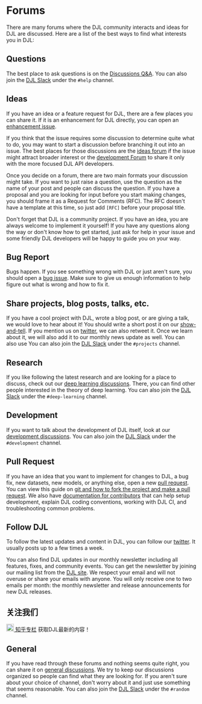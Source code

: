 # Forums

There are many forums where the DJL community interacts and ideas for DJL are discussed. Here are a list of the best ways to find what interests you in DJL:

## Questions

The best place to ask questions is on the [Discussions Q&A](https://github.com/deepjavalibrary/djl/discussions/categories/q-a). You can also join the [DJL Slack](http://tiny.cc/djl_slack) under the `#help` channel.

## Ideas

If you have an idea or a feature request for DJL, there are a few places you can share it. If it is an enhancement for DJL directly, you can open an [enhancement issue](https://github.com/deepjavalibrary/djl/issues/new?assignees=&labels=enhancement&template=feature_request.md&title=).

If you think that the issue requires some discussion to determine quite what to do, you may want to start a discussion before branching it out into an issue. The best places for those discussions are the [ideas forum](https://github.com/deepjavalibrary/djl/discussions/categories/ideas) if the issue might attract broader interest or the [development Forum](https://github.com/deepjavalibrary/djl/discussions/categories/development) to share it only with the more focused DJL API developers.

Once you decide on a forum, there are two main formats your discussion might take. If you want to just raise a question, use the question as the name of your post and people can discuss the question. If you have a proposal and you are looking for input before you start making changes, you should frame it as a Request for Comments (RFC). The RFC doesn't have a template at this time, so just add `[RFC]` before your proposal title.

Don't forget that DJL is a community project. If you have an idea, you are always welcome to implement it yourself! If you have any questions along the way or don't know how to get started, just ask for help in your issue and some friendly DJL developers will be happy to guide you on your way.

## Bug Report

Bugs happen. If you see something wrong with DJL or just aren't sure, you should open a [bug issue](https://github.com/deepjavalibrary/djl/issues/new?assignees=&labels=bug&template=bug_report.md&title=). Make sure to give us enough information to help figure out what is wrong and how to fix it.

## Share projects, blog posts, talks, etc.

If you have a cool project with DJL, wrote a blog post, or are giving a talk, we would love to hear about it! You should write a short post it on our [show-and-tell](https://github.com/deepjavalibrary/djl/discussions/categories/show-and-tell). If you mention us on [twitter](https://twitter.com/deepjavalibrary), we can also retweet it. Once we learn about it, we will also add it to our monthly news update as well. You can also use You can also join the [DJL Slack](http://tiny.cc/djl_slack) under the `#projects` channel.

## Research

If you like following the latest research and are looking for a place to discuss, check out our [deep learning discussions](https://github.com/deepjavalibrary/djl/discussions/categories/deep-learning). There, you can find other people interested in the theory of deep learning. You can also join the [DJL Slack](http://tiny.cc/djl_slack) under the `#deep-learning` channel.

## Development

If you want to talk about the development of DJL itself, look at our [development discussions](https://github.com/deepjavalibrary/djl/discussions/categories/development). You can also join the [DJL Slack](http://tiny.cc/djl_slack) under the `#development` channel.

## Pull Request

If you have an idea that you want to implement for changes to DJL, a bug fix, new datasets, new models, or anything else, open a new [pull request](https://github.com/deepjavalibrary/djl/compare). You can view this guide on [git and how to fork the project and make a pull request](https://docs.github.com/en/get-started/quickstart/contributing-to-projects). We also have [documentation for contributors](development/README.md) that can help setup development, explain DJL coding conventions, working with DJL CI, and troubleshooting common problems.

## Follow DJL

To follow the latest updates and content in DJL, you can follow our [twitter](https://twitter.com/deepjavalibrary). It usually posts up to a few times a week.

You can also find DJL updates in our monthly newsletter including all features, fixes, and community events. You can get the newsletter by joining our mailing list from the [DJL site](https://djl.ai/). We respect your email and will not overuse or share your emails with anyone. You will only receive one to two emails per month: the monthly newsletter and release announcements for new DJL releases.

## 关注我们

[<img src='https://www.iconfinder.com/icons/5060515/download/svg/512' width='20px' /> 知乎专栏](https://zhuanlan.zhihu.com/c_1255493231133417472) 获取DJL最新的内容！

## General

If you have read through these forums and nothing seems quite right, you can share it on [general discussions](https://github.com/deepjavalibrary/djl/discussions/categories/general). We try to keep our discussions organized so people can find what they are looking for. If you aren't sure about your choice of channel, don't worry about it and just use something that seems reasonable. You can also join the [DJL Slack](http://tiny.cc/djl_slack) under the `#random` channel.
